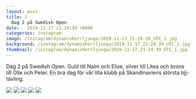 ```yaml
---
layout: post
title: |
  Dag 2 på Swedish Open
date:   2019-11-17 21:24:39 +0000
categories: instagram
image: /instagram/dynamixherrljunga/2019-11-17_21-24-39_UTC_1.jpg
background: /instagram/dynamixherrljunga/2019-11-17_21-24-39_UTC_1.jpg
thumbnail: /instagram/dynamixherrljunga/2019-11-17_21-24-39_UTC_1.jpg
---
```

Dag 2 på Swedish Open. Guld till Naim och Elise, silver till Litea och brons till Olle och Peter. En bra dag för vår lilla klubb på Skandinaviens största bjj-tävling.



<img src='/www-dynamix-herrljunga/instagram/dynamixherrljunga/2019-11-17_21-24-39_UTC_1.jpg' class='img-fluid' />


<img src='/www-dynamix-herrljunga/instagram/dynamixherrljunga/2019-11-17_21-24-39_UTC_2.jpg' class='img-fluid' />


<img src='/www-dynamix-herrljunga/instagram/dynamixherrljunga/2019-11-17_21-24-39_UTC_3.jpg' class='img-fluid' />


<img src='/www-dynamix-herrljunga/instagram/dynamixherrljunga/2019-11-17_21-24-39_UTC_4.jpg' class='img-fluid' />


<img src='/www-dynamix-herrljunga/instagram/dynamixherrljunga/2019-11-17_21-24-39_UTC_5.jpg' class='img-fluid' />
